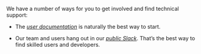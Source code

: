 We have a number of ways for you to get involved and find technical
support:

-   The [*user documentation*](http://docs.subutai.io) is naturally the
    best way to start.

-   Our team and users hang out in our [*public
    Slack*](https://slack.subutai.io). That’s the best way to find
    skilled users and developers.

